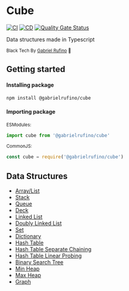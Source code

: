# Cube

[![CI](https://github.com/gabrielrufino/cube/actions/workflows/ci.yml/badge.svg)](https://github.com/gabrielrufino/cube/actions/workflows/ci.yml)
[![CD](https://github.com/gabrielrufino/cube/actions/workflows/cd.yml/badge.svg)](https://github.com/gabrielrufino/cube/actions/workflows/cd.yml)
[![Quality Gate Status](https://sonarcloud.io/api/project_badges/measure?project=gabrielrufino_cube&metric=alert_status)](https://sonarcloud.io/summary/new_code?id=gabrielrufino_cube)

Data structures made in Typescript

<small>Black Tech By [Gabriel Rufino](https://github.com/gabrielrufino) 🖤</small>

## Getting started

#### Installing package

```bash
npm install @gabrielrufino/cube
```

#### Importing package

<small>ESModules:</small>
```js
import cube from '@gabrielrufino/cube'
```

<small>CommonJS:</small>
```js
const cube = require('@gabrielrufino/cube')
```

## Data Structures

* [Array/List](./docs/Array.md)
* [Stack](./docs/Stack.md)
* [Queue](./docs/Queue.md)
* [Deck](./docs/Deck.md)
* [Linked List](./docs/LinkedList.md)
* [Doubly Linked List](./docs/DoublyLinkedList.md)
* [Set](./docs/Set.md)
* [Dictionary](./docs/Dictionary.md)
* [Hash Table](./docs/HashTable.md)
* [Hash Table Separate Chaining](./docs/HashTableSeparateChaining.md)
* [Hash Table Linear Probing](./docs/HashTableLinearProbing.md)
* [Binary Search Tree](./docs/BinarySearchTree.md)
* [Min Heap](./docs/MinHeap.md)
* [Max Heap](./docs/MaxHeap.md)
* [Graph](./docs/Graph.md)

